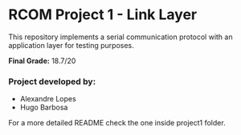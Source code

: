 # RCOM Project 1 - Link Layer

This repository implements a serial communication protocol with an application layer for testing purposes.

**Final Grade:** 18.7/20

### Project developed by: 
- Alexandre Lopes
- Hugo Barbosa

For a more detailed README check the one inside project1 folder.
